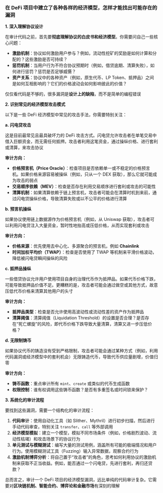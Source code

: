 ### 在 DeFi 项目中建立了各种各样的经济模型，怎样才能找出可能存在的漏洞

**1. 深入理解协议设计**

在审计代码之前，首先要**彻底理解协议的白皮书和经济模型**。你需要问自己一些核心问题：

- **激励机制**：协议如何激励用户参与？例如，流动性挖矿的奖励是如何计算和分配的？这些激励是否可持续？
- **惩罚机制**：当用户行为不符合协议预期时（例如，借贷逾期、清算失败），如何进行惩罚？惩罚是否足够威慑？
- **资产关系**：协议中的各种资产（例如，原生代币、LP Token、抵押品）之间是如何互相影响的？它们的价格波动会如何影响彼此的价值？

仅仅看代码是不够的，很多漏洞是**设计上的缺陷**，而不是简单的编程错误

**2. 识别常见的经济模型攻击模式**

以下是一些 DeFi 经济模型中常见的攻击手法，你需要特别关注：

**a. 闪电贷攻击**

这是目前最常见且最具破坏力的 DeFi 攻击方式。闪电贷允许攻击者在单笔交易中借入巨额资金，而无需任何抵押。攻击者利用这笔资金，通过操纵价格、进行套利或清算，来攻击协议

**审计方向：**

- **价格预言机（Price Oracle）**：检查项目是否依赖单一或不稳定的价格预言机。如果价格来源容易被操纵（例如，只从一个 DEX 获取），那么它就可能成为攻击的弱点
- **交易顺序依赖（MEV）**：检查是否存在利用交易顺序进行套利或攻击的可能性
- **清算机制**：如果清算依赖于链上预言机，攻击者可能会在清算时机到来前，通过闪电贷操纵价格，导致清算失败或以不公平的价格进行清算

**b. 预言机操纵**

如果协议使用链上数据源作为价格预言机（例如，从 Uniswap 获取），攻击者可以利用闪电贷注入大量资金，暂时性地抬高或压低价格，从而实现套利或攻击

**审计方向：**

- **价格来源**：优先使用去中心化、多源聚合的预言机，例如 **Chainlink**
- **时间加权平均价（TWAP）**：检查是否使用了 TWAP 等机制来平滑价格波动，降低被闪电贷瞬间操纵的风险

**c. 抵押品操纵**

一些借贷协议允许用户使用项目自身的治理代币作为抵押品。如果代币价格下跌，可能导致抵押品价值不足。更糟糕的是，攻击者可能会通过做空或其他方式，故意压低代币价格来清算其他用户的头寸

**审计方向：**

- **抵押品类型**：检查是否允许使用高波动性或流动性差的资产作为抵押品
- **清算阈值**：清算阈值（Liquidation Threshold）的设置是否合理？是否存在“死亡螺旋”的风险，即代币价格下跌导致大量清算，清算又进一步压低价格？

**d. 无限制铸币**

如果协议代币的铸造没有受到严格限制，攻击者可能会通过某种方式（例如，利用代码漏洞或经济模型中的套利机会）无限铸造代币，导致代币供应量剧增，价值归零

**审计方向：**

- **铸币函数**：重点审计所有 `mint`、`create` 或类似的代币生成函数
- **权限控制**：谁有权调用这些铸币函数？是否有多重签名或时间锁来保护？

**3. 系统化的审计流程**

要找到这些漏洞，需要一个结构化的审计流程：

1. **代码审计**：使用自动化工具（如 Slither、Mythril）进行初步扫描，然后进行手动代码审查，特别关注 `transfer`、`call` 等外部调用
2. **经济模型模拟**：建立一个模型，模拟不同市场条件（例如，价格剧烈波动、流动性枯竭）和攻击场景下的协议行为
3. **单元测试与模糊测试**：编写大量的测试用例，涵盖所有可能的极端情况和用户行为。使用模糊测试工具（Fuzzing）输入异常数据，观察合约行为
4. **激励机制博弈分析**：将自己置于“攻击者”的角色，思考如何利用协议的激励机制来获取不正当收益。例如，能否通过一个闪电贷，先进行套利，再归还贷款？

总而言之，审计一个 DeFi 项目的经济模型漏洞，远比单纯的代码审计复杂。它需要对**区块链机制、智能合约、博弈论和金融市场**有深刻的理解
